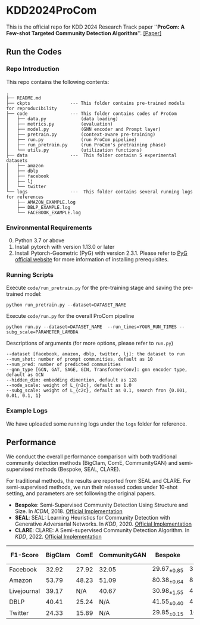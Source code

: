 # KDD2024ProCom

This is the official repo for KDD 2024 Research Track paper ''**ProCom: A Few-shot Targeted Community Detection Algorithm**''. [[Paper]](https://arxiv.org/abs/2408.07369)



## Run the Codes

### Repo Introduction
This repo contains the following contents:
```
.
├── README.md
├── ckpts               --- This folder contains pre-trained models for reproducibility 
├── code                --- This folder contains codes of ProCom
│   ├── data.py             (data loading)
│   ├── metrics.py          (evaluation)
│   ├── model.py            (GNN encoder and Prompt layer)
│   ├── pretrain.py         (context-aware pre-training)
│   ├── run.py              (run ProCom pipeline)
│   ├── run_pretrain.py     (run ProCom's pretraining phase)
│   └── utils.py            (utilization functions)
├── data                ---  This folder contaisn 5 experimental datasets
│   ├── amazon
│   ├── dblp
│   ├── facebook
│   ├── lj
│   └── twitter
└── logs                ---  This folder contains several running logs for references
    ├── AMAZON_EXAMPLE.log
    ├── DBLP_EXAMPLE.log
    └── FACEBOOK_EXAMPLE.log
```

### Environmental Requirements

0. Python 3.7 or above
1. Install pytorch with version 1.13.0 or later 
2. Install Pytorch-Geometric (PyG) with version 2.3.1. Please refer to [PyG official website](https://pytorch-geometric.readthedocs.io/en/latest/notes/installation.html) for more information of installing prerequisites.


### Running Scripts

Execute `code/run_pretrain.py` for the pre-training stage and saving the pre-trained model:
```shell
python run_pretrain.py --dataset=DATASET_NAME 
```

Execute `code/run.py` for the overall ProCom pipeline
```shell
python run.py --dataset=DATASET_NAME  --run_times=YOUR_RUN_TIMES --subg_scale=PARAMETER_LAMBDA
```

Descriptions of arguments (for more options, please refer to `run.py`)
```
--dataset [facebook, amazon, dblp, twitter, lj]: the dataset to run 
--num_shot: number of prompt communities, default as 10
--num_pred: number of predicted communities
--gnn_type [GCN, GAT, SAGE, GIN, TransformerConv]: gnn encoder type, default as GCN
--hidden_dim: embedding dimention, default as 128
--node_scale: weight of L_{n2c}, default as 1.0
--subg_scale: weight of L_{c2c}, default as 0.1, search fron {0.001, 0.01, 0.1, 1}
```

### Example Logs

We have uploaded some running logs under the `logs` folder for reference.




## Performance 



We conduct the overall performance comparison with both traditional community detection methods (BigClam, ComE, CommunityGAN) and semi-supervised methods (Bespoke, SEAL, CLARE).

For traditional methods, the results are reported from SEAL and CLARE. 
For semi-supervised methods, we run their released codes under 10-shot setting, and parameters are set following the original papers. 

* **Bespoke**: Semi-Supervised Community Detection Using Structure and Size. In *ICDM*, 2018.  [Official Implementation](https://github.com/abaxi/bespoke-icdm18) 
* **SEAL**: SEAL: Learning Heuristics for Community Detection with Generative Adversarial Networks. In *KDD*, 2020. [Official Implementation](https://github.com/yzhang1918/kdd2020seal)
* **CLARE**: CLARE: A Semi-supervised Community Detection Algorithm. In *KDD*, 2022. [Official Implementation](https://github.com/FDUDSDE/KDD2022CLARE)
  
| F1-Score     | $\text{BigClam}$ | $\text{ComE}$  | $\text{CommunityGAN}$ | $\text{Bespoke}$            | $\text{SEAL}$               | $\text{CLARE}$              | $\text{ProCom (Ours)}$               |
| ----------- | ------- | ----- | ------------ | ------------------ | ------------------ | ------------------ | --------------------------- |
| Facebook    | $32.92$   | $27.92$ | $32.05$        | $29.67_{\pm 0.85}$ | $31.10_{\pm 3.84}$ | $28.53_{\pm 1.36}$ | $\textbf{38.57}_{\pm 2.02}$ |
| Amazon      | $53.79$   | $48.23$ | $51.09$        | $80.38_{\pm 0.64}$ | $82.26_{\pm 4.04}$ | $78.89_{\pm 2.10}$ | $\textbf{84.36}_{\pm 0.23}$ |
| Livejournal | $39.17$   | $\text{N/A}$  | $40.67$        | $30.98_{\pm 1.55}$ | $42.85_{\pm 2.60}$ | $45.38_{\pm 4.07}$ | $\textbf{54.35}_{\pm 3.04}$ |
| DBLP        | $40.41$   | $25.24$ | $\text{N/A}$          | $41.55_{\pm 0.40}$ | $41.74_{\pm 6.35}$ | $48.75_{\pm 2.51}$ | $\textbf{50.96}_{\pm 1.57}$ |
| Twitter     | $24.33$   | $15.89$ | $\text{N/A}$          | $29.85_{\pm 0.15}$ | $16.97_{\pm 1.32}$ | $20.05_{\pm 0.88}$ | $\textbf{31.09}_{\pm 0.35}$ |



